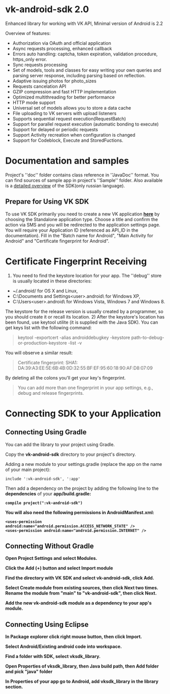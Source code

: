 vk-android-sdk 2.0
==========

Enhanced library for working with VK API, Minimal version of Android is 2.2

Overview of features:

* Authorization via OAuth and official application
* Async requests processing, enhanced callback
* Errors auto handling: captcha, token expiration, validation procedure, https_only error.
* Sync requests processing
* Set of models, tools and classes for easy writing your own queries and parsing server response, including parsing based on reflection.
* Adaptive issuing photos for photo_sizes
* Requests cancelation API
* GZIP compression and fast HTTP implementation
* Optimized multithreading for better performance
* HTTP mode support
* Universal set of models allows you to store a data cache
* File uploading to VK servers with upload listeners
* Supports sequential request execution(RequestBatch)
* Support for parallel request execution (automatic bonding to execute)
* Support for delayed or periodic requests
* Support Activity recreation when configuration is changed
* Support for Codeblock, Execute and StoredFuctions.

Documentation and samples
==========
Project's ''doc'' folder contains class reference in ''JavaDoc'' format. You can find sources of sample app in project's  ''Sample'' folder. Also available is a [detailed overview](http://vk.com/page-54475169_46888763) of the SDK(only russian language).

Prepare for Using VK SDK
----------
To use VK SDK primarily you need to create a new VK application  <b>[here](https://vk.com/editapp?act=create)</b> by choosing the Standalone application type. Choose a title and confirm the action via SMS and you will be redirected to the application settings page. 
You will require your Application ID (referenced as API_ID in the documentation). Fill in the "Batch name for Android", "Main Activity for Android" and "Certificate fingerprint for Android". 

Certificate Fingerprint Receiving
==========

1) You need to find the keystore location for your app. The ''debug'' store is usually located in these directories:
* ~/.android/ for OS X and Linux, 
* C:\Documents and Settings\<user>\.android\ for Windows XP, 
* C:\Users\<user>\.android\ for Windows Vista, Windows 7 and Windows 8.

The keystore for the release version is usually created by a programmer, so you should create it or recall its location. 
2) After the keystore's location has been found, use keytool utilite (it is supplied with the Java SDK). You can get keys list with the following command:
<blockquote>keytool -exportcert -alias androiddebugkey -keystore path-to-debug-or-production-keystore -list -v</blockquote>
You will observe a similar result:
 <blockquote>Certificate fingerprint: SHA1: DA:39:A3:EE:5E:6B:4B:0D:32:55:BF:EF:95:60:18:90:AF:D8:07:09</blockquote>
By deleting all the colons you'll get your key's fingerprint.

<blockquote>You can add more than one fingerprint in your app settings, e.g., debug and release fingerprints.</blockquote>

Connecting SDK to your Application
==========

Connecting Using Gradle
----------
You can add the library to your project using Gradle.

Copy the <b>vk-android-sdk</b> directory to your project's directory.

Adding a new module to your settings.gradle (replace the app on the name of your main project):

```
include ':vk-android-sdk', ':app' 
```
Then add a dependency on the project by adding the following line to the <b>dependencies</b> of your <b>app/build.gradle<b>: 
```
compile project(":vk-android-sdk") 
```

You will also need the following permissions in <b>AndroidManifest.xml</b>:

```
<uses-permission android:name="android.permission.ACCESS_NETWORK_STATE" /> 
<uses-permission android:name="android.permission.INTERNET" /> 
```

Connecting Without Gradle
----------

Open <b>Project Settings</b> and select <b>Modules</b>.

Click the <b>Add</b> (+) button and select <b>Import module</b>

Find the directory with VK SDK and select <b>vk-android-sdk</b>, click <b>Add</b>.

Select <b>Create module from existing sources</b>, then click <b>Next</b> two times. Rename the module from "main" to "vk-android-sdk", then click <b>Next</b>.

Add the new <b>vk-android-sdk</b> module as a dependency to your app's module.

Connecting Using Eclipse
----------

In <b>Package explorer</b> click right mouse button, then click <b>Import</b>.

Select <b>Android/Existing android code into workspace</b>.

Find a folder with SDK, select <b>vksdk_library</b>.

Open Properties of vksdk_library, then Java build path, then Add folder and pick "java" folder

In <b>Properties</b> of your app go to <b>Android</b>, add <b>vksdk_library</b> in the <b>library</b> section.
